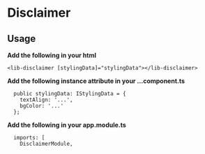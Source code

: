 # Disclaimer

## Usage
**Add the following in your html**  
```
<lib-disclaimer [stylingData]="stylingData"></lib-disclaimer>
```

**Add the following instance attribute in your ...component.ts**  
```
  public stylingData: IStylingData = {
    textAlign: '...',
    bgColor: '...'
  };
```

**Add the following in your app.module.ts**
```
  imports: [
    DisclaimerModule,
```
